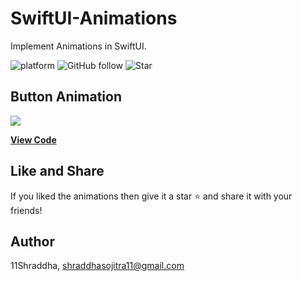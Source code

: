 # SwiftUI-Animations
Implement Animations in SwiftUI.

![platform](https://img.shields.io/badge/platform-iOS-orange)
![GitHub follow](https://img.shields.io/github/followers/11Shraddha?style=social)
![Star](https://img.shields.io/github/stars/11Shraddha)

    

## Button Animation

![ ](https://gitlab.com/shraddha.sojitra/swiftui-animations/-/blob/master/button_animation.gif)


[**View Code**](https://gitlab.com/shraddha.sojitra/swiftui-animations/-/tree/master/AnimatedButton)


## Like and Share
If you liked the animations then  give it a star ⭐️ and share it with your friends!

## Author

11Shraddha, shraddhasojitra11@gmail.com
